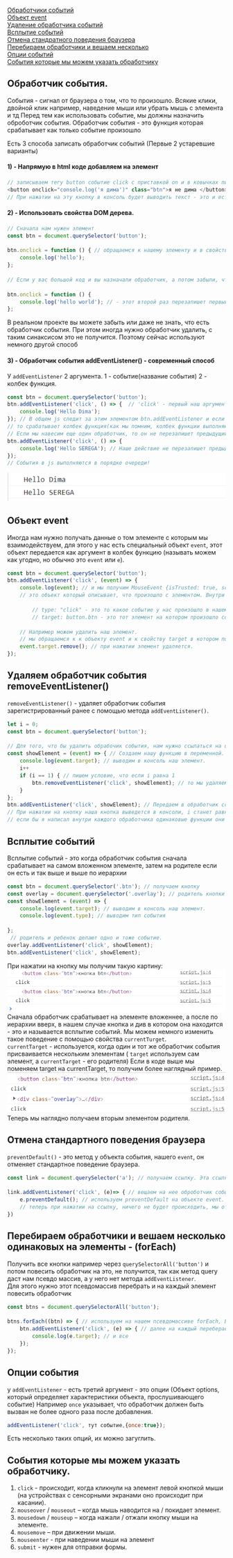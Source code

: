 [Обработчики событий](#EventHandler)<br>
[Объект event](#event)<br>
[Удаление обработчика событий](#remove)<br>
[Всплытие событий](#BubblingEvents)<br>
[Отмена стандратного поведения браузера](#preventDefault)<br>
[Перебираем обработчики и вешаем несколько](#forEach)<br>
[Опции событий](#options)<br>
[События которые мы можем указать обработчику](#allEvent)<br>


## <a name="EventHandler"> Обработчик события. </a>
События - сигнал от браузера о том, что то произошло.
Всякие клики, двойной клик например, наведение мыши или убрать мышь с элемента и тд
Перед тем как использовать событие, мы должны назначить оброботчик события.
Обработчик события  - это функция которая срабатывает как только событие произошло

Есть 3 способа записать обработчик событий (Первые 2 устаревшие варианты)
#### 1) - Напрямую в html коде добавляем на элемент
```javaScript
// записываем тегу button событие click с приставкой on и в ковычках пишем js код.
<button onclick="console.log('я дима')" class="btn">я не дима </button>
// При нажатии на эту кнопку в консоль будет выводить текст - это и есть наш обработчик
```
#### 2) - Использовать свойства DOM дерева. 
```javaScript
// Сначала нам нужен элемент
const btn = document.querySelector('button');

btn.onclick = function () { // обращаемся к нашему элементу и в свойство onclick записываем функцию
    console.log('hello');
};

// Если у вас большой код и вы назначали обработчик, а потом забыли, что взаимодействовали с этим элементом и назначали обработчик еще раз:

btn.onclick = function () {
    console.log('hello world'); // - этот второй раз перезапишет первый обработчик и вы просто потеряете функционал
};
```
В реальном проекте вы можете забыть или даже не знать, что есть обработчик события. При этом иногда нужно обработчик удалить, с таким синаксисом это не получится. Поэтому сейчас используют немного другой способ<br>

#### 3) - Обработчик события addEventListener() - современный способ
У `addEventListener` 2 аргумента. 1 - событие(название события)  2 - колбек функция.  
```javaScript
const btn = document.querySelector('button');
btn.addEventListener('click', () => {  // 'click' - первый наш аргумент, событие клика мыши. 
    console.log('Hello Dima');
}); // В общем js следит за этим элементом btn.addEventListener и если произошло событие нами написанное
// то срабатывает колбек функция(как мы помним, колбек функции выполняются строго за другими) в нашем случае после события. 
// Если мы навесим еще один обработчик, то он не перезапишет предыдущий.
btn.addEventListener('click', () => {
    console.log('Hello SEREGA'); // Наше действие не перезапишет предыдущее, они сработают по порядку
});
// События в js выполняются в порядке очереди!
```
![hello serega and dima](https://github.com/Aquariids/Js-Ts-React-etc../blob/main/JavaScript/img/%D0%91%D0%B5%D0%B7%D1%8B%D0%BC%D1%8F%D0%BD%D0%BD%D1%8B%D0%B9.png)<br>
## <a name="event"> Объект event </a>
Иногда нам нужно получать данные о том элементе с которым мы взаимодействуем, для этого у нас есть специальный объект `event`, этот объект передается как аргумент в колбек функцию (называть можем как угодно, но обычно это `event` или `e`).
```javaScript
const btn = document.querySelector('button');
btn.addEventListener('click', (event) => {
    console.log(event); // и мы получим MouseEvent {isTrusted: true, screenX: 360, screenY: 697, clientX: 196, clientY: 511, …}
    // это объект который описывает, что произошло с элементом. Внутри очень много всего, но самые важные свойства это: 

        // type: "click" - это то какое событие у нас произошло в нашем случае это клик
        // target: button.btn - это тот элемент на котором произошло событие
    
    // Например можем удалить наш элемент.
    // мы обращаемся к к объекту event и к свойству target в котором помещается элемент с которым мы взаимодействуем.
    event.target.remove(); // при нажатии элемент удаляется.
});
```                                                       
## <a name="remove"> Удаляем обработчик события removeEventListener() </a>
`removeEventListener()` - удаляет обработчик события зарегистрированный ранее с помощью метода `addEventListener()`.
```javaScript
let i = 0;
const btn = document.querySelector('button');

// Для того, что бы удалить обрабочик события, нам нужно ссылаться на одинаковые функции.
const showElement = (event) => { // Создаем нашу функцию в переменной.
    console.log(event.target); // выводим в консоль наш элемент.
    i++
    if (i == 1) { // пишем условие, что если i равна 1 
        btn.removeEventListener('click', showElement); // то мы удаляем наш обработчик события(ссылаемся на одну функцию)
    }
};
btn.addEventListener('click', showElement); // Передаем в обработчик ссылку на функцию вторым аргументом.
// При нажатии на кнопку наша кнопка выведется в консоли, i станет равна 1 и удалит обработчик, последующие нажатия уже не дадут никакого результата.
// если бы я написал внутри каждого обработчика одинаковые функции они бы не были равны, это все равно было бы два разных объекта, поэтому просто ссылаемся на одну функцию!
```
## <a name="BubblingEvents"> Всплытие событий </a>

Всплытие событий - это когда обработчик события сначала срабатывает на самом вложенном элементе, затем на родителе если он есть и так выше и выше по иерархии
```javaScript
const btn = document.querySelector('.btn'); // получаем кнопку
const overlay = document.querySelector('.overlay'); // родитель кнопки
const showElement = (event) => { 
    console.log(event.target); // выводим в консоль наш элемент.
    console.log(event.type); // выводим тип события

};
 // родитель и ребенок делают одно и тоже событие.
overlay.addEventListener('click', showElement);
btn.addEventListener('click', showElement);
```
При нажатии на кнопку мы получим такую картину:
![всплытие](https://github.com/Aquariids/Js-Ts-React-etc../blob/main/JavaScript/img/%D0%B2%D1%81%D0%BF%D0%BB%D1%8B%D1%82%D0%B8%D0%B5.png)<br>
Сначала обработчик срабатывает на элементе вложеннее, а после по иерархии вверх, в нашем случае кнопка и див в котором она находится - это и называется всплытие событий.
Мы можем немного изменить такое поведение с помощью свойства `currentTurget`.<br>
`currentTarget` -  используется, когда один и тот же обработчик события присваивается нескольким элементам ( `target` используем сам элемент, а `currentTarget` - его родителя)
Если в коде выше мы поменяем target на currentTarget, то получим более наглядный пример.
![всплытие два](https://github.com/Aquariids/Js-Ts-React-etc../blob/main/JavaScript/img/%D0%B2%D1%81%D0%BF%D0%BB%D1%8B%D1%82%D0%B8%D0%B5%20%D0%B4%D0%B2%D0%B0.png)<br>
Теперь мы наглядно получаем вторым элементом родителя.
 ## <a name="preventDefault"> Отмена стандартного поведения браузера </a>
`preventDefault()` - это метод у объекта события, нашего `event`, он отменяет стандартное поведение браузера.
```javaScript
const link = document.querySelector('a'); // получаем ссылку. Эта ссылка ведет на мой гитХаб

link.addEventListener('click', (e)=> { // вещаем на нее оброботчик события
    e.preventDefault(); // используем preventDefault на объекте event.
    // теперь при нажатии на ссылку, ничего не будет происходить, мы отменили стандартное поведение браузера.
})
```



## <a name='forEach'> Перебираем обработчики и вешаем несколько одинаковых на элементы - (forEach) </a>
Получить все кнопки например через `querySelectorAll('button')` и потом повесить обработчик на это, не получится, так как метод query даст нам
псевдо массив, а у него нет метода `addEventListener`.<br>
Для этого нужно этот псевдомассив перебрать и на каждый элемент повесить обработчик
```javaScript
const btns = document.querySelectorAll('button');

btns.forEach((btn) => { // используем на нашем псевдомассиве forEach, В первом аргументе как мы помним находится элемент который перебераем
    btn.addEventListener('click', (e) => { // далее на каждый перебераемый элемент мы вешаем обработчик событий
        console.log(e.target); // и все
    });
});

```
## <a name ="options"> Опции события </a>
у `addEventListener` - есть третий аргумент - это опции (Объект options, который определяет характеристики объекта, прослушивающего событие)
Например `once` указывает, что обработчик должен быть вызван не более одного раза после добавления.
```javaScript
addEventListener('click', тут событие,{once:true});
```
Есть несколько таких опций, их можно загуглить.

## <a name="allEvent"> События которые мы можем указать обработчику. </a>

1) `click` -  происходит, когда кликнули на элемент левой кнопкой мыши 
(на устройствах с сенсорными экранами оно происходит при касании).
2) `mouseover` / `mouseout` – когда мышь наводится на / покидает элемент.
3) `mousedown` / `mouseup` – когда нажали / отжали кнопку мыши на элементе.
4) `mousemove` – при движении мыши.
5) `mouseenter` - при наведении мыши на элемент
6) `submit` -  нужен для отправки формы.
